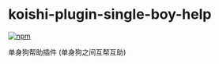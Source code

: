 # koishi-plugin-single-boy-help

[![npm](https://img.shields.io/npm/v/@d7z-team/koishi-plugin-single-boy-helper?style=flat-square)](https://www.npmjs.com/package/@d7z-team/koishi-plugin-single-boy-helper)

单身狗帮助插件 (单身狗之间互帮互助)
